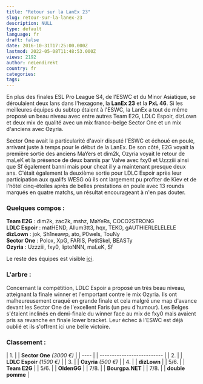 ```yaml
---
title: "Retour sur la LanEx 23"
slug: retour-sur-la-lanex-23
description: NULL
type: default
language: fr
draft: false
date: 2016-10-31T17:25:00.000Z
lastmod: 2022-05-08T11:48:53.000Z
views: 2192
author: neLendirekt
country: fr
categories:
tags:
---
```

En plus des finales ESL Pro League S4, de l'ESWC et du Minor Asiatique, se déroulaient deux lans dans l'hexagone, la **LanEx 23** et la **PxL 46**. Si les meilleures équipes du subtop étaient à l'ESWC, la LanEx a tout de même proposé un beau niveau avec entre autres Team E2G, LDLC Espoir, dizLown et deux mix de qualité avec un mix franco-belge Sector One et un mix d'anciens avec Ozyria.

Sector One avait la particularité d'avoir disputé l'ESWC et échoué en poule, arrivant juste à temps pour le début de la LanEx. De son côté, E2G voyait la première sortie des anciens MaYers et dim2k, Ozyria voyait le retour de maLeK et la présence de deux bannis par Valve avec fxy0 et Uzzziii ainsi que Sf également banni mais pour cheat il y a maintenant presque deux ans. C'était également la deuxième sortie pour LDLC Espoir après leur participation aux qualifs WESG où ils ont largement pu profiter de Kiev et de l'hôtel cinq-étoiles après de belles prestations en poule avec 13 rounds marqués en quatre matchs, un résultat encourageant à n'en pas douter.

### **Quelques compos :**

**Team E2G** : dim2k, zac2k, mshz, MaYeRs, COCO2STRONG  
**LDLC Espoir** : matHEND, Allum3tt3, hqx, TEKO, gAUTHIERLELELELE  
**dizLown** : jok, Sh1neawp, ato, P0wels, TouNy  
**Sector One** : Polox, XpG, FARIS, PetitSkel, BEASTy  
**Ozyria** : Uzzziii, fxy0, liptoNNN, maLeK, Sf

Le reste des équipes est visible [ici](http://www.lanexperience.fr/event/1).

### **L'arbre :**

Concernant la compétition, LDLC Espoir a proposé un très beau niveau, atteignant la finale winner et l'emportant contre le mix Ozyria. Ils ont malheureusement craqué en grande finale et cela malgré une map d'avance devant les Sector One de l'excellent Faris (un peu d'humour). Les Belges s'étaient inclinés en demi-finale du winner face au mix de fxy0 mais avaient pris sa revanche en finale lower bracket. Leur échec à l'ESWC est déjà oublié et ils s'offrent ici une belle victoire.

### **Classement :**

| 1.   |  | **Sector One** _(3000 €)_  |
| ---- |  | -------------------------- |
| 2.   |  | **LDLC Espoir** _(1500 €)_ |
| 3.   |  | **Ozyria** _(500 €)_       |
| 4.   |  | **dizLown**                |
| 5/6. |  | **Team E2G**               |
| 5/6. |  | **OldenGG**                |
| 7/8. |  | **Bourgpa.NET**            |
| 7/8. |  | **double pomme**           |
